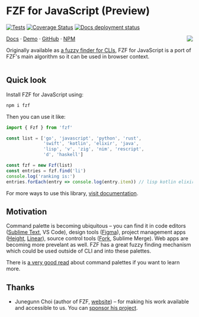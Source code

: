 # FZF for JavaScript (Preview)

[![Tests](https://github.com/ajitid/fzf-for-js/actions/workflows/main.yml/badge.svg?branch=dev)](https://github.com/ajitid/fzf-for-js/actions/workflows/main.yml)
[![Coverage Status](https://coveralls.io/repos/github/ajitid/fzf-for-js/badge.svg?branch=dev)](https://coveralls.io/github/ajitid/fzf-for-js?branch=dev)
[![Docs deployment status](https://img.shields.io/netlify/e4324b0d-d5b2-4139-a688-e58f32a5af6b?label=Docs&logo=netlify)](https://app.netlify.com/sites/fzf/deploys)

[//]: # "Image, text and counter/assist image needs to follow this order to be correctly aligned"

<img src="assets/landing.gif" align="right" />

[Docs](https://fzf.netlify.app) · [Demo](https://fzf.netlify.app/basic) · [GitHub](https://github.com/ajitid/fzf-for-js) · [NPM](https://www.npmjs.com/package/fzf)

Originally available as [a fuzzy finder for CLIs](https://github.com/junegunn/fzf), FZF for JavaScript is a port of FZF's main algorithm so it can be used in browser context.

<img src="assets/landing-assist.png" width="100%" height="0.001px" />

## Quick look

Install FZF for JavaScript using:

```sh
npm i fzf
```

Then you can use it like:

```js
import { Fzf } from 'fzf'

const list = ['go', 'javascript', 'python', 'rust', 
              'swift', 'kotlin', 'elixir', 'java', 
              'lisp', 'v', 'zig', 'nim', 'rescript', 
              'd', 'haskell']

const fzf = new Fzf(list)
const entries = fzf.find('li')
console.log('ranking is:')
entries.forEach(entry => console.log(entry.item)) // lisp kotlin elixir
```

For more ways to use this library, [visit documentation](https://fzf.netlify.app/).

## Motivation

Command palette is becoming ubiquitous – you can find it in code editors ([Sublime Text](https://www.sublimetext.com/blog/articles/sublime-text-2-beta), VS Code), design tools ([Figma](https://forum.figma.com/t/new-quick-actions-menu/1788)), project management apps ([Height](https://twitter.com/michaelvillar/status/1347276324772192256), [Linear](https://linear.app/)), source control tools ([Fork](https://fork.dev/blog/posts/quick-launch/), Sublime Merge). Web apps are becoming more prevelant as well. FZF has a great fuzzy finding mechanism which could be used outside of CLI and into these palettes.

There is [a very good read](https://capiche.com/e/consumer-dev-tools-command-palette)  about command palettes if you want to learn more.

## Thanks

- Junegunn Choi (author of FZF, [website](https://junegunn.kr/)) – for making his work available and accessible to us. You can [sponsor his project](https://github.com/junegunn/fzf).

